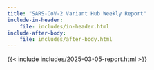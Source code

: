 ```yaml
---
title: "SARS-CoV-2 Variant Hub Weekly Report"
include-in-header:
    file: includes/in-header.html
include-after-body:
    file: includes/after-body.html
---
```


{{< include includes/2025-03-05-report.html >}}
